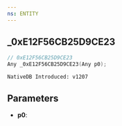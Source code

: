 ```yaml
---
ns: ENTITY
---
```

## _0xE12F56CB25D9CE23

```c
// 0xE12F56CB25D9CE23
Any _0xE12F56CB25D9CE23(Any p0);
```

```
NativeDB Introduced: v1207
```

## Parameters
* **p0**:
